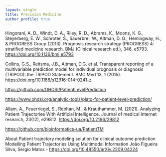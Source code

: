 ```yaml
---
layout: single
title: Precision Medicine
author_profile: true
---
```


Hingorani, A. D., Windt, D. A., Riley, R. D., Abrams, K., Moons, K. G., Steyerberg, E. W., Schroter, S., Sauerbrei, W., Altman, D. G., Hemingway, H., & PROGRESS Group (2013). Prognosis research strategy (PROGRESS) 4: stratified medicine research. BMJ (Clinical research ed.), 346, e5793. https://doi.org/10.1136/bmj.e5793

Collins, G.S., Reitsma, J.B., Altman, D.G. et al. Transparent reporting of a multivariable prediction model for individual prognosis or diagnosis (TRIPOD): the TRIPOD Statement. BMC Med 13, 1 (2015). https://doi.org/10.1186/s12916-014-0241-z

https://github.com/OHDSI/PatientLevelPrediction

https://www.ohdsi.org/analytic-tools/plato-for-patient-level-prediction/

Allam, A., Feuerriegel, S., Rebhan, M., & Krauthammer, M. (2021). Analyzing Patient Trajectories With Artificial Intelligence. Journal of medical Internet research, 23(12), e29812. https://doi.org/10.2196/29812

https://github.com/bioinformatics-ua/PatientTM

About
Patient trajectory modeling solution for clinical outcome prediction
Modelling Patient Trajectories Using Multimodal Information
João Figueira Silva, Sérgio Matos - 
https://doi.org/10.48550/arXiv.2209.04224


